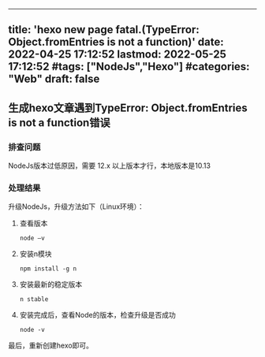 <!--
 * @Notes: 
 * @Author: JY
 * @Date: 2022-06-10 22:58:06
-->
---
title: 'hexo new page fatal.(TypeError: Object.fromEntries is not a function)'
date: 2022-04-25 17:12:52
lastmod: 2022-05-25 17:12:52
#tags: ["NodeJs","Hexo"]
#categories: "Web"
draft: false
---
## 生成hexo文章遇到TypeError: Object.fromEntries is not a function错误

### 排查问题

NodeJs版本过低原因，需要 12.x 以上版本才行，本地版本是10.13

### 处理结果

升级NodeJs，升级方法如下（Linux环境）：

1. 查看版本

   ```text
   node –v 
   ```

2. 安装n模块

   ```text
   npm install -g n
   ```

3. 安装最新的稳定版本

   ```text
   n stable
   ```

4. 安装完成后，查看Node的版本，检查升级是否成功

   ```text
   node -v
   ```

最后，重新创建hexo即可。

